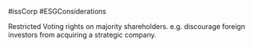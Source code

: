 #issCorp #ESGConsiderations 

Restricted Voting rights on majority shareholders. 
e.g. discourage foreign investors from acquiring a strategic company.